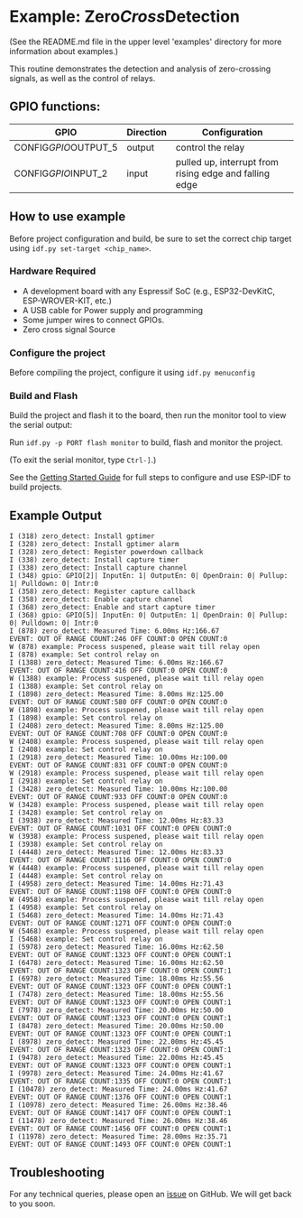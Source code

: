 # Example: Zero*Cross*Detection

(See the README.md file in the upper level 'examples' directory for more information about examples.)

This routine demonstrates the detection and analysis of zero-crossing signals, as well as the control of relays.

## GPIO functions:

| GPIO                         | Direction | Configuration                                          |
| ---------------------------- | --------- | ------------------------------------------------------ |
| CONFIG*GPIO*OUTPUT_5         | output    | control the relay                                      |
| CONFIG*GPIO*INPUT_2          | input     | pulled up, interrupt from rising edge and falling edge |

## How to use example

Before project configuration and build, be sure to set the correct chip target using `idf.py set-target <chip_name>`.

### Hardware Required

* A development board with any Espressif SoC (e.g., ESP32-DevKitC, ESP-WROVER-KIT, etc.)
* A USB cable for Power supply and programming
* Some jumper wires to connect GPIOs.
* Zero cross signal Source

### Configure the project

Before compiling the project, configure it using `idf.py menuconfig`

### Build and Flash

Build the project and flash it to the board, then run the monitor tool to view the serial output:

Run `idf.py -p PORT flash monitor` to build, flash and monitor the project.

(To exit the serial monitor, type ``Ctrl-]``.)

See the [Getting Started Guide](https://docs.espressif.com/projects/esp-idf/en/latest/get-started/index.html) for full steps to configure and use ESP-IDF to build projects.

## Example Output

```log
I (318) zero_detect: Install gptimer
I (328) zero_detect: Install gptimer alarm
I (328) zero_detect: Register powerdown callback
I (338) zero_detect: Install capture timer
I (338) zero_detect: Install capture channel
I (348) gpio: GPIO[2]| InputEn: 1| OutputEn: 0| OpenDrain: 0| Pullup: 1| Pulldown: 0| Intr:0 
I (358) zero_detect: Register capture callback
I (358) zero_detect: Enable capture channel
I (368) zero_detect: Enable and start capture timer
I (368) gpio: GPIO[5]| InputEn: 0| OutputEn: 1| OpenDrain: 0| Pullup: 0| Pulldown: 0| Intr:0 
I (878) zero_detect: Measured Time: 6.00ms Hz:166.67
EVENT: OUT OF RANGE COUNT:246 OFF COUNT:0 OPEN COUNT:0
W (878) example: Process suspened, please wait till relay open
I (878) example: Set control relay on
I (1388) zero_detect: Measured Time: 6.00ms Hz:166.67
EVENT: OUT OF RANGE COUNT:416 OFF COUNT:0 OPEN COUNT:0
W (1388) example: Process suspened, please wait till relay open
I (1388) example: Set control relay on
I (1898) zero_detect: Measured Time: 8.00ms Hz:125.00
EVENT: OUT OF RANGE COUNT:580 OFF COUNT:0 OPEN COUNT:0
W (1898) example: Process suspened, please wait till relay open
I (1898) example: Set control relay on
I (2408) zero_detect: Measured Time: 8.00ms Hz:125.00
EVENT: OUT OF RANGE COUNT:708 OFF COUNT:0 OPEN COUNT:0
W (2408) example: Process suspened, please wait till relay open
I (2408) example: Set control relay on
I (2918) zero_detect: Measured Time: 10.00ms Hz:100.00
EVENT: OUT OF RANGE COUNT:831 OFF COUNT:0 OPEN COUNT:0
W (2918) example: Process suspened, please wait till relay open
I (2918) example: Set control relay on
I (3428) zero_detect: Measured Time: 10.00ms Hz:100.00
EVENT: OUT OF RANGE COUNT:933 OFF COUNT:0 OPEN COUNT:0
W (3428) example: Process suspened, please wait till relay open
I (3428) example: Set control relay on
I (3938) zero_detect: Measured Time: 12.00ms Hz:83.33
EVENT: OUT OF RANGE COUNT:1031 OFF COUNT:0 OPEN COUNT:0
W (3938) example: Process suspened, please wait till relay open
I (3938) example: Set control relay on
I (4448) zero_detect: Measured Time: 12.00ms Hz:83.33
EVENT: OUT OF RANGE COUNT:1116 OFF COUNT:0 OPEN COUNT:0
W (4448) example: Process suspened, please wait till relay open
I (4448) example: Set control relay on
I (4958) zero_detect: Measured Time: 14.00ms Hz:71.43
EVENT: OUT OF RANGE COUNT:1198 OFF COUNT:0 OPEN COUNT:0
W (4958) example: Process suspened, please wait till relay open
I (4958) example: Set control relay on
I (5468) zero_detect: Measured Time: 14.00ms Hz:71.43
EVENT: OUT OF RANGE COUNT:1271 OFF COUNT:0 OPEN COUNT:0
W (5468) example: Process suspened, please wait till relay open
I (5468) example: Set control relay on
I (5978) zero_detect: Measured Time: 16.00ms Hz:62.50
EVENT: OUT OF RANGE COUNT:1323 OFF COUNT:0 OPEN COUNT:1
I (6478) zero_detect: Measured Time: 16.00ms Hz:62.50
EVENT: OUT OF RANGE COUNT:1323 OFF COUNT:0 OPEN COUNT:1
I (6978) zero_detect: Measured Time: 18.00ms Hz:55.56
EVENT: OUT OF RANGE COUNT:1323 OFF COUNT:0 OPEN COUNT:1
I (7478) zero_detect: Measured Time: 18.00ms Hz:55.56
EVENT: OUT OF RANGE COUNT:1323 OFF COUNT:0 OPEN COUNT:1
I (7978) zero_detect: Measured Time: 20.00ms Hz:50.00
EVENT: OUT OF RANGE COUNT:1323 OFF COUNT:0 OPEN COUNT:1
I (8478) zero_detect: Measured Time: 20.00ms Hz:50.00
EVENT: OUT OF RANGE COUNT:1323 OFF COUNT:0 OPEN COUNT:1
I (8978) zero_detect: Measured Time: 22.00ms Hz:45.45
EVENT: OUT OF RANGE COUNT:1323 OFF COUNT:0 OPEN COUNT:1
I (9478) zero_detect: Measured Time: 22.00ms Hz:45.45
EVENT: OUT OF RANGE COUNT:1323 OFF COUNT:0 OPEN COUNT:1
I (9978) zero_detect: Measured Time: 24.00ms Hz:41.67
EVENT: OUT OF RANGE COUNT:1335 OFF COUNT:0 OPEN COUNT:1
I (10478) zero_detect: Measured Time: 24.00ms Hz:41.67
EVENT: OUT OF RANGE COUNT:1376 OFF COUNT:0 OPEN COUNT:1
I (10978) zero_detect: Measured Time: 26.00ms Hz:38.46
EVENT: OUT OF RANGE COUNT:1417 OFF COUNT:0 OPEN COUNT:1
I (11478) zero_detect: Measured Time: 26.00ms Hz:38.46
EVENT: OUT OF RANGE COUNT:1456 OFF COUNT:0 OPEN COUNT:1
I (11978) zero_detect: Measured Time: 28.00ms Hz:35.71
EVENT: OUT OF RANGE COUNT:1493 OFF COUNT:0 OPEN COUNT:1
```

## Troubleshooting

For any technical queries, please open an [issue](https://github.com/espressif/esp-iot-solution/issues) on GitHub. We will get back to you soon.
